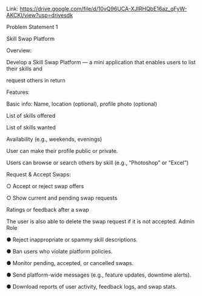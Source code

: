 Link: https://drive.google.com/file/d/10vQ96UCA-XJIRHQbE16az_qFyW-AKCKI/view?usp=drivesdk

Problem Statement 1

Skill Swap Platform

Overview:

Develop a Skill Swap Platform — a mini application that enables users to list their skills and

request others in return

Features:

Basic info: Name, location (optional), profile photo (optional)

List of skills offered

List of skills wanted

Availability (e.g., weekends, evenings)

User can make their profile public or private.

Users can browse or search others by skill (e.g., “Photoshop” or “Excel”)

Request & Accept Swaps:

○ Accept or reject swap offers

○ Show current and pending swap requests

Ratings or feedback after a swap

The user is also able to delete the swap request if it is not accepted.
Admin Role

● Reject inappropriate or spammy skill descriptions.

● Ban users who violate platform policies.

● Monitor pending, accepted, or cancelled swaps.

● Send platform-wide messages (e.g., feature updates, downtime alerts).

● Download reports of user activity, feedback logs, and swap stats.
